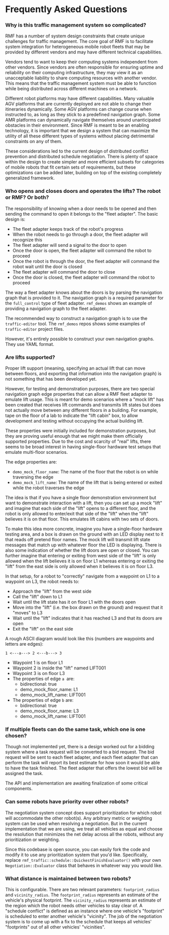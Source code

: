 # Frequently Asked Questions

### Why is this traffic management system so complicated?

RMF has a number of system design constraints that create unique challenges for
traffic management. The core goal of RMF is to facilitate system integration
for heterogeneous mobile robot fleets that may be provided by different vendors
and may have different technical capabilities.

Vendors tend to want to keep their computing systems independent from other
vendors. Since vendors are often responsible for ensuring uptime and
reliability on their computing infrastructure, they may view it as an
unacceptable liability to share computing resources with another vendor. This
means that the traffic management system must be able to function while being
distributed across different machines on a network.

Different robot platforms may have different capabilities. Many valuable AGV
platforms that are currently deployed are not able to change their itineraries
dynamically. Some AGV platforms can change course when instructed to, as long
as they stick to a predefined navigation graph. Some AMR platforms can
dynamically navigate themselves around unanticipated obstacles in their
environment. Since RMF is meant to be an enabling technology, it is important
that we design a system that can maximize the utility of all these different
types of systems without placing detrimental constraints on any of them.

These considerations led to the current design of distributed conflict
prevention and distributed schedule negotiation. There is plenty of space
within the design to create simpler and more efficient subsets for categories
of mobile robots that fit certain sets of requirements, but these optimizations
can be added later, building on top of the existing completely generalized
framework.

### Who opens and closes doors and operates the lifts? The robot or RMF? Or both?

The responsibility of knowing when a door needs to be opened and then sending
the command to open it belongs to the "fleet adapter". The basic design is:

 * The fleet adapter keeps track of the robot's progress
 * When the robot needs to go through a door, the fleet adapter will recognize this
 * The fleet adapter will send a signal to the door to open
 * Once the door is open, the fleet adapter will command the robot to proceed
 * Once the robot is through the door, the fleet adapter will command the robot wait until the door is closed
 * The fleet adapter will command the door to close
 * Once the door is closed, the fleet adapter will command the robot to proceed

The way a fleet adapter knows about the doors is by parsing the navigation
graph that is provided to it. The navigation graph is a required parameter for
the `full_control` type of fleet adapter. `rmf_demos` shows an example of
providing a navigation graph to the fleet adapter.

The recommended way to construct a navigation graph is to use the
`traffic-editor` tool. The `rmf_demos` repos shows some examples of
`traffic-editor` project files.

However, it's entirely possible to construct your own navigation graphs. They
use YAML format.

### Are lifts supported?

Proper lift support (meaning, specifying an actual lift that can move between
floors, and exporting that information into the navigation graph) is not
something that has been developed yet.

However, for testing and demonstration purposes, there are two special
navigation graph edge properties that can allow a RMF fleet adapter to emulate
lift usage. This is meant for demo scenarios where a "mock lift" has been
created that receives lift commands and transmits lift states but does not
actually move between any different floors in a building. For example, tape
on the floor of a lab to indicate the "lift cabin" box, to allow development
and testing without occupying the actual building lift.

These properties were initially included for demonstration purposes, but they
are proving useful enough that we might make them officially supported
properties. Due to the cost and scarcity of "real" lifts, there seems to be
broad interest in having single-floor hardware test setups that emulate
multi-floor scenarios.

The edge properties are:

 * `demo_mock_floor_name`: The name of the floor that the robot is on while traversing the edge
 * `demo_mock_lift_name`: The name of the lift that is being entered or exited while the robot traverses the edge

The idea is that if you have a single floor demonstration environment but want
to demonstrate interaction with a lift, then you can set up a mock "lift" and
imagine that each side of the "lift" opens to a different floor, and the robot
is only allowed to enter/exit that side of the "lift" when the "lift" believes
it is on that floor. This emulates lift cabins with two sets of doors.

To make this idea more concrete, imagine you have a single-floor hardware
testing area, and a box is drawn on the ground with an LED display next to it
that reads off pretend floor names. The mock lift will transmit lift state
messages that match up with whatever floor the LED is displaying. There is also
some indication of whether the lift doors are open or closed. You can further
imagine that entering or exiting from west side of the "lift" is only allowed
when the lift believes it is on floor L1 whereas entering or exiting the "lift"
from the east side is only allowed when it believes it is on floor L3.

In that setup, for a robot to "correctly" navigate from a waypoint on L1 to a
waypoint on L3, the robot needs to:

 * Approach the "lift" from the west side
 * Call the "lift" down to L1
 * Wait until the lift state has it on floor L1 with the doors open
 * Move into the "lift" (i.e. the box drawn on the ground) and request that it "moves" to L3
 * Wait until the "lift" indicates that it has reached L3 and that its doors are open
 * Exit the "lift" on the east side

A rough ASCII diagram would look like this (numbers are waypoints and letters
are edges):

```
1 <---a---> 2 <---b---> 3
```

 * Waypoint 1 is on floor L1
 * Waypoint 2 is inside the "lift" named LIFT001
 * Waypoint 3 is on floor L3
 * The properties of edge `a `are:
   * bidirectional: true
   * demo_mock_floor_name: L1
   * demo_mock_lift_name: LIFT001
 * The properties of edge `b` are:
   * bidirectional: true
   * demo_mock_floor_name: L3
   * demo_mock_lift_name: LIFT001

### If multiple fleets can do the same task, which one is one chosen?

Though not implemented yet, there is a design worked out for a bidding system
where a task request will be converted to a bid request. The bid request will
be sent to each fleet adapter, and each fleet adapter that can perform the task
will report its best estimate for how soon it would be able to have the task
finished. The fleet adapter that offers the lowest bid will be assigned the
task.

The API and implementation are awaiting finalization of some critical components.

### Can some robots have priority over other robots?

The negotiation system concept does support prioritization for which robot will
accommodate the other robot(s). Any arbitrary metric or weighting system can be
used when resolving a negotiation. But in the current implementation that we
are using, we treat all vehicles as equal and choose the resolution
that minimizes the net delay across all the robots, without any prioritization
or weighting.

Since this codebase is open source, you can easily fork the code and modify it
to use any prioritization system that you'd like. Specifically, replace
`rmf_traffic::schedule::QuickestFinishEvaluator()` with your own
`Negotiation::Evaluator` class that behaves in whatever way you would like.

### What distance is maintained between two robots?

This is configurable. There are two relevant parameters: `footprint_radius` and
`vicinity_radius`. The `footprint_radius` represents an estimate of the
vehicle's physical footprint. The `vicinity_radius` represents an estimate of
the region which the robot needs other vehicles to stay clear of. A "schedule
conflict" is defined as an instance where one vehicle's "footprint" is
scheduled to enter another vehicle's "vicinity". The job of the negotiation
system is to come up with a fix to the schedule that keeps all vehicles'
"footprints" out of all other vehicles' "vicinities".
